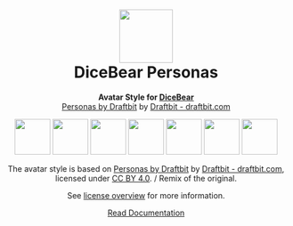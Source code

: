 <h1 align="center"><img src="https://www.dicebear.com/logo-readme.svg" width="96" /> <br />DiceBear Personas</h1>
<p align="center">
  <strong>Avatar Style for <a href="https://www.dicebear.com/">DiceBear</a></strong><br />
  <a href="https://personas.draftbit.com/">Personas by Draftbit</a> by <a href="https://draftbit.com/">Draftbit - draftbit.com</a>
</p>

<p align="center">
  <img src="https://api.dicebear.com/5.x/personas/svg?seed=Mimi" width="64" />
  <img src="https://api.dicebear.com/5.x/personas/svg?seed=Sasha" width="64" />
  <img src="https://api.dicebear.com/5.x/personas/svg?seed=Lilly" width="64" />
  <img src="https://api.dicebear.com/5.x/personas/svg?seed=Tigger" width="64" />
  <img src="https://api.dicebear.com/5.x/personas/svg?seed=Bella" width="64" />
  <img src="https://api.dicebear.com/5.x/personas/svg?seed=Zoe" width="64" />
  <img src="https://api.dicebear.com/5.x/personas/svg?seed=Kitty" width="64" />
</p>

<p align="center">
  The avatar style is based on <a href="https://personas.draftbit.com/">Personas by Draftbit</a> by
  <a href="https://draftbit.com/">Draftbit - draftbit.com</a>, licensed under
  <a href="https://creativecommons.org/licenses/by/4.0/">CC BY 4.0</a>. / Remix of the original.
</p>
<p align="center">
  See <a href="https://www.dicebear.com/licenses">license overview</a> for more information.
</p>

<p align="center">
  <a href="https://www.dicebear.com/styles/personas">
    Read Documentation
  </a>
</p>
